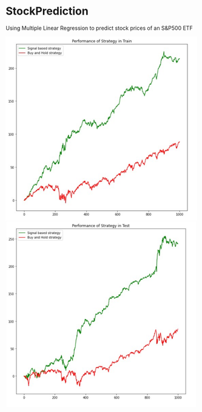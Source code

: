 # StockPrediction
Using Multiple Linear Regression to predict stock prices of an S&amp;P500 ETF

<p float="left" align="middle">
<img src="/train.jpg" width="507" alt="train pic" />
<img src="/test.jpg" width="500" alt="test pic" />
</p>
